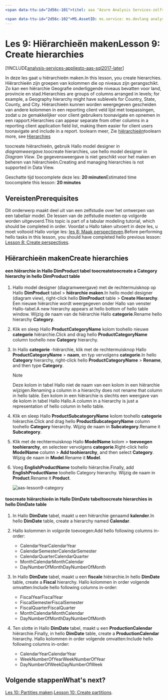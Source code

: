 ```yaml
---
<span data-ttu-id="2d56c-101">titel: aaa "Azure Analysis Services-zelfstudie les 9: Maak hiërarchieën | Microsoft Docs' Beschrijving: services: analysis services-documentationcenter: '' auteur: minewiskan manager: erikre-editor: '' tags: ''</span><span class="sxs-lookup"><span data-stu-id="2d56c-101">title: aaa"Azure Analysis Services tutorial lesson 9: Create hierarchies | Microsoft Docs" description: services: analysis-services documentationcenter: '' author: minewiskan manager: erikre editor: '' tags: ''</span></span>

<span data-ttu-id="2d56c-102">MS.AssetID: ms.service: ms.devlang analysis services: N.V.T. ms.topic:-slag-artikel ms.tgt_pltfrm: N.V.T. ms.workload: na ms.date: 05/26/2017 ms.author: owend</span><span class="sxs-lookup"><span data-stu-id="2d56c-102">ms.assetid: ms.service: analysis-services ms.devlang: NA ms.topic: get-started-article ms.tgt_pltfrm: NA ms.workload: na ms.date: 05/26/2017 ms.author: owend</span></span>
---
```

# <a name="lesson-9-create-hierarchies"></a><span data-ttu-id="2d56c-103">Les 9: Hiërarchieën maken</span><span class="sxs-lookup"><span data-stu-id="2d56c-103">Lesson 9: Create hierarchies</span></span>

[!INCLUDE[analysis-services-appliesto-aas-sql2017-later](../../../includes/analysis-services-appliesto-aas-sql2017-later.md)]

<span data-ttu-id="2d56c-104">In deze les gaat u hiërarchieën maken.</span><span class="sxs-lookup"><span data-stu-id="2d56c-104">In this lesson, you create hierarchies.</span></span> <span data-ttu-id="2d56c-105">Hiërarchieën zijn groepen van kolommen die op niveaus zijn gerangschikt. Zo kan een hiërarchie Geografie onderliggende niveaus bevatten voor land, provincie en stad.</span><span class="sxs-lookup"><span data-stu-id="2d56c-105">Hierarchies are groups of columns arranged in levels; for example, a Geography hierarchy might have sublevels for Country, State, County, and City.</span></span> <span data-ttu-id="2d56c-106">Hiërarchieën kunnen worden weergegeven gescheiden van andere kolommen in een reporting client veld lijst met toepassingen, zodat u ze gemakkelijker voor client gebruikers toonavigate en opnemen in een rapport.</span><span class="sxs-lookup"><span data-stu-id="2d56c-106">Hierarchies can appear separate from other columns in a reporting client application field list, making them easier for client users toonavigate and include in a report.</span></span> <span data-ttu-id="2d56c-107">toolearn meer, Zie [hiërarchieën](https://docs.microsoft.com/sql/analysis-services/tabular-models/hierarchies-ssas-tabular)</span><span class="sxs-lookup"><span data-stu-id="2d56c-107">toolearn more, see [Hierarchies](https://docs.microsoft.com/sql/analysis-services/tabular-models/hierarchies-ssas-tabular)</span></span>
  
<span data-ttu-id="2d56c-108">toocreate hiërarchieën, gebruik Hallo model designer in *diagramweergave*.</span><span class="sxs-lookup"><span data-stu-id="2d56c-108">toocreate hierarchies, use hello model designer in *Diagram View*.</span></span> <span data-ttu-id="2d56c-109">De gegevensweergave is niet geschikt voor het maken en beheren van hiërarchieën.</span><span class="sxs-lookup"><span data-stu-id="2d56c-109">Creating and managing hierarchies is not supported in Data View.</span></span>  
  
<span data-ttu-id="2d56c-110">Geschatte tijd toocomplete deze les: **20 minuten**</span><span class="sxs-lookup"><span data-stu-id="2d56c-110">Estimated time toocomplete this lesson: **20 minutes**</span></span>  
  
## <a name="prerequisites"></a><span data-ttu-id="2d56c-111">Vereisten</span><span class="sxs-lookup"><span data-stu-id="2d56c-111">Prerequisites</span></span>  
<span data-ttu-id="2d56c-112">Dit onderwerp maakt deel uit van een zelfstudie over het ontwerpen van een tabellair model. De lessen van de zelfstudie moeten op volgorde worden uitgevoerd.</span><span class="sxs-lookup"><span data-stu-id="2d56c-112">This topic is part of a tabular modeling tutorial, which should be completed in order.</span></span> <span data-ttu-id="2d56c-113">Voordat u Hallo taken uitvoert in deze les, u moet voltooid Hallo vorige les: [les 8: Maak perspectieven](../tutorials/aas-lesson-8-create-perspectives.md).</span><span class="sxs-lookup"><span data-stu-id="2d56c-113">Before performing hello tasks in this lesson, you should have completed hello previous lesson: [Lesson 8: Create perspectives](../tutorials/aas-lesson-8-create-perspectives.md).</span></span>  
  
## <a name="create-hierarchies"></a><span data-ttu-id="2d56c-114">Hiërarchieën maken</span><span class="sxs-lookup"><span data-stu-id="2d56c-114">Create hierarchies</span></span>  
  
#### <a name="toocreate-a-category-hierarchy-in-hello-dimproduct-table"></a><span data-ttu-id="2d56c-115">een hiërarchie in Hallo DimProduct tabel toocreate</span><span class="sxs-lookup"><span data-stu-id="2d56c-115">toocreate a Category hierarchy in hello DimProduct table</span></span>  
  
1.  <span data-ttu-id="2d56c-116">Hallo model designer (diagramweergave) met de rechtermuisknop op Hallo **DimProduct** tabel > **hiërarchie maken**.</span><span class="sxs-lookup"><span data-stu-id="2d56c-116">In hello model designer (diagram view), right-click hello **DimProduct** table > **Create Hierarchy**.</span></span> <span data-ttu-id="2d56c-117">Een nieuwe hiërarchie wordt weergegeven onder Hallo van venster Hallo-tabel.</span><span class="sxs-lookup"><span data-stu-id="2d56c-117">A new hierarchy appears at hello bottom of hello table window.</span></span> <span data-ttu-id="2d56c-118">Wijzig de naam van de hiërarchie Hallo **categorie**.</span><span class="sxs-lookup"><span data-stu-id="2d56c-118">Rename hello hierarchy **Category**.</span></span>  
  
2.  <span data-ttu-id="2d56c-119">Klik en sleep Hallo **ProductCategoryName** kolom toohello nieuwe **categorie** hiërarchie.</span><span class="sxs-lookup"><span data-stu-id="2d56c-119">Click and drag hello **ProductCategoryName** column toohello new **Category** hierarchy.</span></span>  
  
3.  <span data-ttu-id="2d56c-120">In Hallo **categorie** -hiërarchie, klik met de rechtermuisknop Hallo **ProductCategoryName** > **naam**, en typ vervolgens **categorie**.</span><span class="sxs-lookup"><span data-stu-id="2d56c-120">In hello **Category** hierarchy, right-click hello **ProductCategoryName** > **Rename**, and then type **Category**.</span></span>  
  
    > [!NOTE]  
    > <span data-ttu-id="2d56c-121">Deze kolom in tabel Hallo niet de naam van een kolom in een hiërarchie wijzigen.</span><span class="sxs-lookup"><span data-stu-id="2d56c-121">Renaming a column in a hierarchy does not rename that column in hello table.</span></span> <span data-ttu-id="2d56c-122">Een kolom in een hiërarchie is slechts een weergave van de kolom in tabel Hallo Hallo.</span><span class="sxs-lookup"><span data-stu-id="2d56c-122">A column in a hierarchy is just a representation of hello column in hello table.</span></span>  
  
4.  <span data-ttu-id="2d56c-123">Klik en sleep Hallo **ProductSubcategoryName** kolom toohello **categorie** hiërarchie.</span><span class="sxs-lookup"><span data-stu-id="2d56c-123">Click and drag hello **ProductSubcategoryName** column toohello **Category** hierarchy.</span></span> <span data-ttu-id="2d56c-124">Wijzig de naam in **Subcategory**.</span><span class="sxs-lookup"><span data-stu-id="2d56c-124">Rename it **Subcategory**.</span></span> 
  
5.  <span data-ttu-id="2d56c-125">Klik met de rechtermuisknop Hallo **ModelName** kolom > **toevoegen toohierarchy**, en selecteer vervolgens **categorie**.</span><span class="sxs-lookup"><span data-stu-id="2d56c-125">Right-click hello **ModelName** column > **Add toohierarchy**, and then select **Category**.</span></span> <span data-ttu-id="2d56c-126">Wijzig de naam in **Model**.</span><span class="sxs-lookup"><span data-stu-id="2d56c-126">Rename it **Model**.</span></span>

6.  <span data-ttu-id="2d56c-127">Voeg **EnglishProductName** toohello hiërarchie.</span><span class="sxs-lookup"><span data-stu-id="2d56c-127">Finally, add **EnglishProductName** toohello Category hierarchy.</span></span> <span data-ttu-id="2d56c-128">Wijzig de naam in **Product**.</span><span class="sxs-lookup"><span data-stu-id="2d56c-128">Rename it **Product**.</span></span>  

    ![aas-lesson9-category](../tutorials/media/aas-lesson9-category.png)
  
#### <a name="toocreate-hierarchies-in-hello-dimdate-table"></a><span data-ttu-id="2d56c-130">toocreate hiërarchieën in Hallo DimDate tabel</span><span class="sxs-lookup"><span data-stu-id="2d56c-130">toocreate hierarchies in hello DimDate table</span></span>  
  
1.  <span data-ttu-id="2d56c-131">In Hallo **DimDate** tabel, maakt u een hiërarchie genaamd **kalender**.</span><span class="sxs-lookup"><span data-stu-id="2d56c-131">In hello **DimDate** table, create a hierarchy named **Calendar**.</span></span>  
  
3.  <span data-ttu-id="2d56c-132">Hallo kolommen in volgorde toevoegen:</span><span class="sxs-lookup"><span data-stu-id="2d56c-132">Add hello following columns in-order:</span></span>

    *  <span data-ttu-id="2d56c-133">CalendarYear</span><span class="sxs-lookup"><span data-stu-id="2d56c-133">CalendarYear</span></span>
    *  <span data-ttu-id="2d56c-134">CalendarSemester</span><span class="sxs-lookup"><span data-stu-id="2d56c-134">CalendarSemester</span></span>
    *  <span data-ttu-id="2d56c-135">CalendarQuarter</span><span class="sxs-lookup"><span data-stu-id="2d56c-135">CalendarQuarter</span></span>
    *  <span data-ttu-id="2d56c-136">MonthCalendar</span><span class="sxs-lookup"><span data-stu-id="2d56c-136">MonthCalendar</span></span>
    *  <span data-ttu-id="2d56c-137">DayNumberOfMonth</span><span class="sxs-lookup"><span data-stu-id="2d56c-137">DayNumberOfMonth</span></span>
    
4.  <span data-ttu-id="2d56c-138">In Hallo **DimDate** tabel, maakt u een **fiscale** hiërarchie.</span><span class="sxs-lookup"><span data-stu-id="2d56c-138">In hello **DimDate** table, create a **Fiscal** hierarchy.</span></span> <span data-ttu-id="2d56c-139">Hallo kolommen in order volgende omvatten:</span><span class="sxs-lookup"><span data-stu-id="2d56c-139">Include hello following columns in-order:</span></span>  
  
    *  <span data-ttu-id="2d56c-140">FiscalYear</span><span class="sxs-lookup"><span data-stu-id="2d56c-140">FiscalYear</span></span>
    *  <span data-ttu-id="2d56c-141">FiscalSemester</span><span class="sxs-lookup"><span data-stu-id="2d56c-141">FiscalSemester</span></span>
    *  <span data-ttu-id="2d56c-142">FiscalQuarter</span><span class="sxs-lookup"><span data-stu-id="2d56c-142">FiscalQuarter</span></span>
    *  <span data-ttu-id="2d56c-143">MonthCalendar</span><span class="sxs-lookup"><span data-stu-id="2d56c-143">MonthCalendar</span></span>
    *  <span data-ttu-id="2d56c-144">DayNumberOfMonth</span><span class="sxs-lookup"><span data-stu-id="2d56c-144">DayNumberOfMonth</span></span>
  
5.  <span data-ttu-id="2d56c-145">Ten slotte in Hallo **DimDate** tabel, maakt u een **ProductionCalendar** hiërarchie.</span><span class="sxs-lookup"><span data-stu-id="2d56c-145">Finally, in hello **DimDate** table, create a **ProductionCalendar** hierarchy.</span></span> <span data-ttu-id="2d56c-146">Hallo kolommen in order volgende omvatten:</span><span class="sxs-lookup"><span data-stu-id="2d56c-146">Include hello following columns in-order:</span></span>  
    *  <span data-ttu-id="2d56c-147">CalendarYear</span><span class="sxs-lookup"><span data-stu-id="2d56c-147">CalendarYear</span></span>
    *  <span data-ttu-id="2d56c-148">WeekNumberOfYear</span><span class="sxs-lookup"><span data-stu-id="2d56c-148">WeekNumberOfYear</span></span>
    *  <span data-ttu-id="2d56c-149">DayNumberOfWeek</span><span class="sxs-lookup"><span data-stu-id="2d56c-149">DayNumberOfWeek</span></span>
  
 ## <a name="whats-next"></a><span data-ttu-id="2d56c-150">Volgende stappen</span><span class="sxs-lookup"><span data-stu-id="2d56c-150">What's next?</span></span>
<span data-ttu-id="2d56c-151">[Les 10: Partities maken](../tutorials/aas-lesson-10-create-partitions.md).</span><span class="sxs-lookup"><span data-stu-id="2d56c-151">[Lesson 10: Create partitions](../tutorials/aas-lesson-10-create-partitions.md).</span></span> 
  
  
